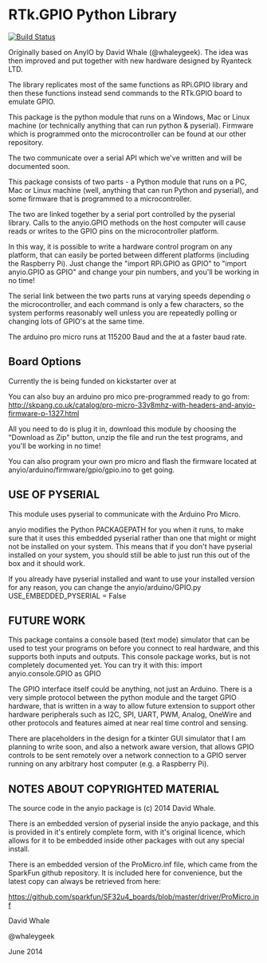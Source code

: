 RTk.GPIO Python Library
=====

[![Build Status](http://rtkjenkins.servehalflife.com:8120/jenkins/buildStatus/icon?job=RTKGPIOPY)](http://rtkjenkins.servehalflife.com:8120/jenkins/job/RTKGPIOPY/)

Originally based on AnyIO by David Whale (@whaleygeek). The idea was then improved and put together with new hardware designed by Ryanteck LTD.

The library replicates most of the same functions as RPi.GPIO library and then these functions instead send commands to the RTk.GPIO board to emulate GPIO.

This package is the python module that runs on a Windows, Mac or Linux machine (or technically anything that can run python & pyserial). Firmware which is programmed onto the microcontroller can be found at our other repository.

The two communicate over a serial API which we've written and will be documented soon.


This package consists of two parts - a Python module that runs on a PC,
Mac or Linux machine (well, anything that can run Python and pyserial),
and some firmware that is programmed to a microcontroller.

 The two are linked together by a serial port controlled by the pyserial
library. Calls to the anyio.GPIO methods on the host computer will
cause reads or writes to the GPIO pins on the microcontroller platform.


In this way, it is possible to write a hardware control program on any
platform, that can easily be ported between different platforms
(including the Raspberry Pi). Just change the "import RPi.GPIO as GPIO"
to "import anyio.GPIO as GPIO" and change your pin numbers, and you'll
be working in no time!


The serial link between the two parts runs at varying speeds depending o the microcontroller, and each
command is only a few characters, so the system performs reasonably well
unless you are repeatedly polling or changing lots of GPIO's at the same
time.

The arduino pro micro runs at 115200 Baud and the <Insert new board here> at a faster baud rate.


Board Options
----
Currently the <Insert new board here> is being funded on kickstarter over at

You can also buy an arduino pro mico pre-programmed ready to go from:
http://skpang.co.uk/catalog/pro-micro-33v8mhz-with-headers-and-anyio-firmware-p-1327.html

All you need to do is plug it in, download this module by choosing
the "Download as Zip" button, unzip the file and run the test programs,
and you'll be working in no time!

You can also program your own pro micro and flash the firmware located at anyio/arduino/firmware/gpio/gpio.ino to get going.





USE OF PYSERIAL
----

This module uses pyserial to communicate with the Arduino Pro Micro.

anyio modifies the Python PACKAGEPATH for you when it runs,
to make sure that it uses this embedded pyserial rather than one
that might or might not be installed on your system. This means
that if you don't have pyserial installed on your system, you should
still be able to just run this out of the box and it should work.

If you already have pyserial installed and want to use your installed
version for any reason, you can change the anyio/arduino/GPIO.py
USE_EMBEDDED_PYSERIAL = False


FUTURE WORK
----

This package contains a console based (text mode) simulator that can be
used to test your programs on before you connect to real hardware, and
this supports both inputs and outputs. This console package
works, but is not completely documented yet. You can try it with this:
import anyio.console.GPIO as GPIO


The GPIO interface itself could be anything, not just an Arduino.
There is a very simple protocol between the python module and the target
GPIO hardware, that is written in a way to allow future extension to
support other hardware peripherals such as I2C, SPI, UART, PWM, Analog,
OneWire and other protocols and features aimed at near real time control
and sensing.


There are placeholders in the design for a tkinter GUI simulator that I
am planning to write soon, and also a network aware version, that
allows GPIO controls to be sent remotely over a network connection to
a GPIO server running on any arbitrary host computer (e.g. a Raspberry Pi).


NOTES ABOUT COPYRIGHTED MATERIAL
----

The source code in the anyio package is (c) 2014 David Whale.

There is an embedded version of pyserial inside the anyio package, and
this is provided in it's entirely complete form, with it's original
licence, which allows for it to be embedded inside other packages with
out any special install.

There is an embedded version of the ProMicro.inf file, which came from
the SparkFun github repository. It is included here for convenience,
but the latest copy can always be retrieved from here:

https://github.com/sparkfun/SF32u4_boards/blob/master/driver/ProMicro.inf


David Whale

@whaleygeek

June 2014
